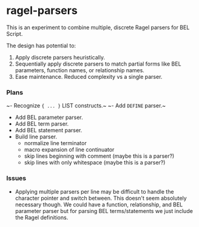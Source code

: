 # ragel-parsers

This is an experiment to combine multiple, discrete Ragel parsers for BEL Script.

The design has potential to:

1. Apply discrete parsers heuristically.
2. Sequentially apply discrete parsers to match partial forms like BEL parameters, function names, or relationship names.
3. Ease maintenance. Reduced complexity vs a single parser.

### Plans

~- Recognize `{ ... }` LIST constructs.~
~- Add `DEFINE` parser.~
- Add BEL parameter parser.
- Add BEL term parser.
- Add BEL statement parser.
- Build line parser.
  - normalize line terminator
  - macro expansion of line continuator
  - skip lines beginning with comment (maybe this is a parser?)
  - skip lines with only whitespace (maybe this is a parser?)

### Issues

- Applying multiple parsers per line may be difficult to handle the character pointer and switch between. This doesn't seem absolutely necessary though. We could have a function, relationship, and BEL parameter parser but for parsing BEL terms/statements we just include the Ragel definitions.
